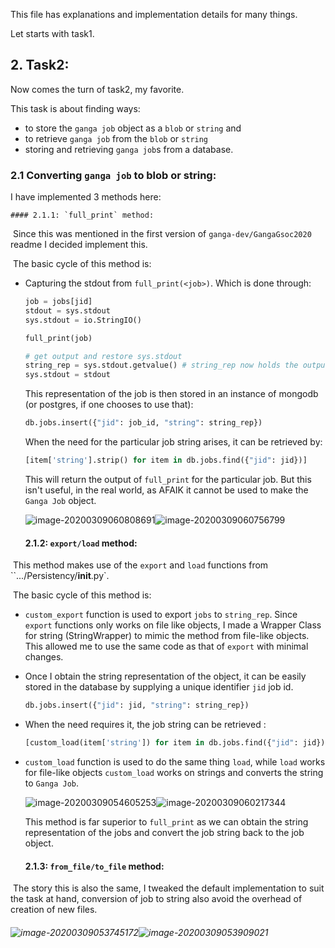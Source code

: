 This file has explanations and implementation details for many things.

Let starts with task1.



## 2. Task2:

Now comes the turn of task2, my favorite.

This task is about finding ways:

- to store the `ganga job` object as a `blob` or `string` and 
- to retrieve `ganga job` from the `blob` or `string`
- storing and retrieving `ganga job`s from a database.

### 2.1 Converting `ganga job` to blob or string:

I have implemented 3 methods here:

	#### 2.1.1: `full_print` method:

​	Since this was mentioned in the first version of `ganga-dev/GangaGsoc2020` readme I decided implement this. 

​	The basic cycle of this method is:

- Capturing the stdout from `full_print(<job>)`. Which is done through:

  ```python
  job = jobs[jid]
  stdout = sys.stdout
  sys.stdout = io.StringIO()
  
  full_print(job)
  
  # get output and restore sys.stdout
  string_rep = sys.stdout.getvalue() # string_rep now holds the output from full_print(job)
  sys.stdout = stdout
  ```

  This representation of the job is then stored in an instance of mongodb (or postgres, if one chooses to use that):

  ```python
  db.jobs.insert({"jid": job_id, "string": string_rep})
  ```

  When the need for the particular job string arises, it can be retrieved by:

  ```python
  [item['string'].strip() for item in db.jobs.find({"jid": jid})]
  ```

  This will return the output of `full_print` for the particular job. But this isn't useful, in the real world, as AFAIK it cannot be used to make the `Ganga Job` object.

  ![image-20200309060808691](/home/needshelp/code/gsoc/GangaGSoC2020/src/Project.assets/image-20200309060808691.png)![image-20200309060756799](/home/needshelp/code/gsoc/GangaGSoC2020/src/Project.assets/image-20200309060756799.png)

	#### 2.1.2: `export/load` method:

​	This method makes use of the `export` and `load` functions from ``.../Persistency/__init__.py`. 

​		The basic cycle of this method is:

- `custom_export` function is used to export `jobs` to `string_rep`. Since `export` functions only works on file like objects, I made a Wrapper Class for string (StringWrapper) to mimic the method from file-like objects. This allowed me to use the same code as that of `export` with minimal changes.

- Once I obtain the string representation of the object, it can be easily stored in the database by supplying a unique identifier `jid` job id.

  ```python
  db.jobs.insert({"jid": jid, "string": string_rep})
  ```

- When the need requires it, the job string can be retrieved :

  ```python
  [custom_load(item['string']) for item in db.jobs.find({"jid": jid})]
  ```

- `custom_load` function is used to do the same thing `load`, while `load` works for file-like objects `custom_load` works on strings and converts the string to `Ganga Job`.

  ![image-20200309054605253](/home/needshelp/code/gsoc/GangaGSoC2020/src/Project.assets/image-20200309054605253.png)![image-20200309060217344](/home/needshelp/code/gsoc/GangaGSoC2020/src/Project.assets/image-20200309060217344.png)

  This method is far superior to `full_print` as we can obtain the string representation of the jobs and convert the job string back to the job object.

	#### 2.1.3: `from_file/to_file` method:

​	The story this is also the same, I tweaked the default implementation to suit the task at hand, conversion of job to string also avoid the overhead of creation of new files.

###### ![image-20200309053745172](/home/needshelp/code/gsoc/GangaGSoC2020/src/Project.assets/image-20200309053745172.png)![image-20200309053909021](/home/needshelp/code/gsoc/GangaGSoC2020/src/Project.assets/image-20200309053909021.png)